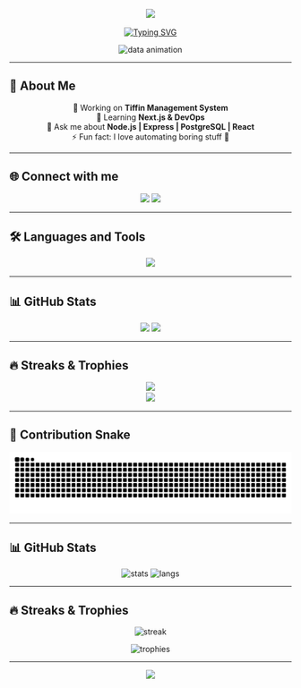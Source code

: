 <!-- Header Banner -->
<p align="center">
  <img src="https://capsule-render.vercel.app/api?type=waving&color=gradient&height=200&section=header&text=Howdy%20👋%20I'm%20Swapnaja&fontSize=40&fontAlignY=35&animation=twinkling&fontColor=fff"/>
</p>

<!-- Typing Animation -->
<p align="center">
  <a href="https://git.io/typing-svg">
    <img src="https://readme-typing-svg.herokuapp.com?font=Fira+Code&weight=600&size=28&pause=1000&color=F72C7D&center=true&vCenter=true&width=800&lines=Hi+%F0%9F%91%8B%2C+I'm+Swapnaja;Full+Stack+Developer+%F0%9F%9A%80;Open+Source+Enthusiast+%F0%9F%92%BB;Data+Explorer+%F0%9F%93%8A" alt="Typing SVG" />
  </a>
</p>

<!-- Animated Data/Coding GIF -->
<p align="center">
  <img src="https://raw.githubusercontent.com/ashutosh1919/ashutosh1919/main/techstack.gif" alt="data animation" width="500"/>
</p>

---

## 🚀 About Me  
<div align="center">

🔭 Working on **Tiffin Management System**  
🌱 Learning **Next.js & DevOps**  
💬 Ask me about **Node.js | Express | PostgreSQL | React**  
⚡ Fun fact: I love automating boring stuff 🤖  

</div>

---

## 🌐 Connect with me  
<div align="center">
<a href="https://linkedin.com/in/YOUR_PROFILE" target="_blank"><img src="https://img.shields.io/badge/LinkedIn-0077B5?style=for-the-badge&logo=linkedin&logoColor=white"/></a>
<a href="https://twitter.com/YOUR_PROFILE" target="_blank"><img src="https://img.shields.io/badge/Twitter-1DA1F2?style=for-the-badge&logo=twitter&logoColor=white"/></a>
</div>

---

## 🛠️ Languages and Tools  
<p align="center">
  <img src="https://skillicons.dev/icons?i=js,nodejs,express,postgres,react,git,github,docker,vscode" />
</p>

---

## 📊 GitHub Stats  
<div align="center">
  <img src="https://github-readme-stats.vercel.app/api?username=swapnaja&show_icons=true&theme=radical&count_private=true&include_all_commits=true" height="180" />
  <img src="https://github-readme-stats.vercel.app/api/top-langs/?username=swapnaja&layout=compact&theme=radical" height="180" />
</div>

---

## 🔥 Streaks & Trophies  
<div align="center">
  <img src="https://streak-stats.demolab.com?user=swapnaja&theme=radical&border_radius=8" height="180"/>
</div>

<div align="center">
  <img src="https://github-profile-trophy.vercel.app/?username=swapnaja&theme=radical&no-frame=true&row=1&column=6" />
</div>

---

## 🐍 Contribution Snake  
<div align="center">
  <img src="https://github.com/Swapnaja964/Swapnaja964/blob/output/snake.svg" alt="snake animation"/>
</div>

---

## 📊 GitHub Stats
<p align="center">
  <img src="https://github-readme-stats.vercel.app/api?username=swapnaja&show_icons=true&theme=radical" alt="stats" height="170" />
  <img src="https://github-readme-stats.vercel.app/api/top-langs/?username=swapnaja&layout=compact&theme=radical" alt="langs" height="170" />
</p>

---

## 🔥 Streaks & Trophies
<p align="center">
  <img src="https://streak-stats.demolab.com?user=swapnaja&theme=radical&border_radius=8" alt="streak" />
</p>

<p align="center">
  <img src="https://github-profile-trophy.vercel.app/?username=swapnaja&theme=radical&no-frame=true&margin-w=10" alt="trophies" />
</p>

---
<!-- Footer Banner -->
<p align="center">
  <img src="https://capsule-render.vercel.app/api?type=waving&color=gradient&height=100&section=footer"/>
</p>
